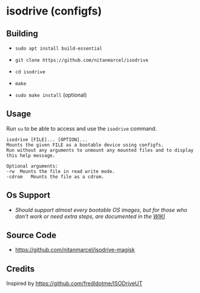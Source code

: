 # isodrive (configfs)

## Building

* `sudo apt install build-essential`

* `git clone https://github.com/nitanmarcel/isodrive`

* `cd isodrive`

* `make`

* `sudo make install` (optional)

## Usage

Run `su` to be able to access and use the `isodrive` command.

```
isodrive [FILE]... [OPTION]...
Mounts the given FILE as a bootable device using configfs.
Run without any arguments to unmount any mounted files and to display this help message.

Optional arguments:
-rw	 Mounts the file in read write mode.
-cdrom	 Mounts the file as a cdrom.
```

## Os Support
* _Should support almost every bootable OS images, but for those who don't work or need extra steps, are documented in the [WIKI](https://github.com/nitanmarcel/isodrive/wiki)_

## Source Code
* https://github.com/nitanmarcel/isodrive-magisk

## Credits

Inspired by https://github.com/fredldotme/ISODriveUT
